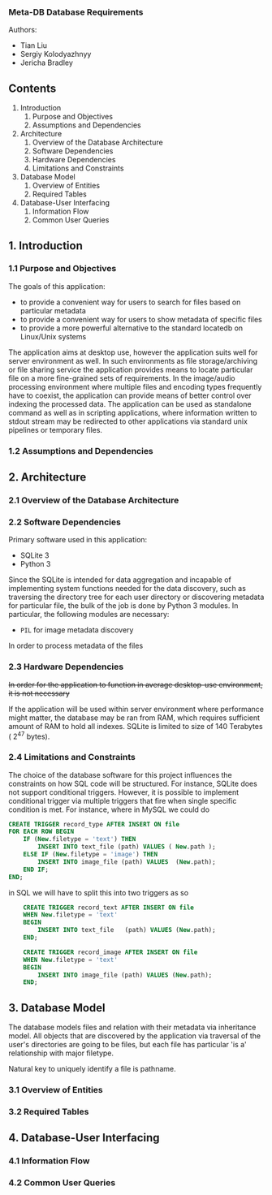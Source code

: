 ### Meta-DB Database Requirements
Authors:
- Tian Liu
- Sergiy Kolodyazhnyy
- Jericha Bradley

## Contents
1. Introduction
   1. Purpose and Objectives
   2. Assumptions and Dependencies
2. Architecture
    1. Overview of the Database Architecture
    2. Software Dependencies
    3. Hardware Dependencies
    4. Limitations and Constraints
3. Database Model
    1. Overview of Entities
    2. Required Tables
4. Database-User Interfacing
    1. Information Flow
    2. Common User Queries

## 1. Introduction
### 1.1 Purpose and Objectives

The goals of this application:
- to provide a convenient way for users to search for files based on particular metadata
- to provide a convenient way for users to show metadata of specific files
- to provide a more powerful alternative to the standard locatedb on Linux/Unix systems

The application aims at desktop use, however the application suits well for server environment as well. In such environments as file storage/archiving or file sharing service the application provides means to locate particular file on a more fine-grained sets of requirements. In the image/audio processing environment where multiple files and encoding types frequently have to coexist, the application can provide means of better control over indexing the processed data. The application can be used as standalone command as well as in scripting applications, where information written to stdout stream may be redirected to other applications via standard unix pipelines or temporary files.

### 1.2 Assumptions and Dependencies
## 2. Architecture
### 2.1 Overview of the Database Architecture
### 2.2 Software Dependencies

Primary software used in this application:
- SQLite 3
- Python 3

Since the SQLite is intended for data aggregation and incapable of implementing system functions needed for the data discovery, such as traversing the directory tree for each user directory or discovering metadata for particular file, the bulk of the job is done by Python 3 modules. In particular, the following modules are necessary:

- `PIL` for image metadata discovery

In order to process metadata of the files

### 2.3 Hardware Dependencies

~~In order for the application to function in average desktop-use environment, it is not necessary~~

If the application will be used within server environment where performance might matter, the database may be ran from RAM, which requires sufficient amount of RAM to hold all indexes. SQLite is limited to size of 140 Terabytes ( 2<sup>47</sup> bytes).  

### 2.4 Limitations and Constraints

The choice of the database software for this project influences the constraints on how SQL code will be structured. For instance, SQLite does not support conditional triggers. However, it is possible to implement conditional trigger via multiple triggers that fire when single specific condition is met. For instance, where in MySQL we could do

```SQL
CREATE TRIGGER record_type AFTER INSERT ON file
FOR EACH ROW BEGIN
    IF (New.filetype = 'text') THEN
        INSERT INTO text_file (path) VALUES ( New.path );
    ELSE IF (New.filetype = 'image') THEN
        INSERT INTO image_file (path) VALUES  (New.path);
    END IF;
END;
```

in SQL we will have to split this into two triggers as so

```SQL
    CREATE TRIGGER record_text AFTER INSERT ON file
    WHEN New.filetype = 'text'
    BEGIN
        INSERT INTO text_file   (path) VALUES (New.path);
    END;

    CREATE TRIGGER record_image AFTER INSERT ON file
    WHEN New.filetype = 'text'
    BEGIN
        INSERT INTO image_file (path) VALUES (New.path);
    END;

```




## 3. Database Model

The database models files and relation with their metadata via inheritance model. All objects that are discovered by the application via traversal of the  user's directories are going to be files, but each file has particular 'is a' relationship with major filetype.  

Natural key to uniquely identify a file is pathname.

### 3.1 Overview of Entities
### 3.2 Required Tables
## 4. Database-User Interfacing



### 4.1 Information Flow
### 4.2 Common User Queries
